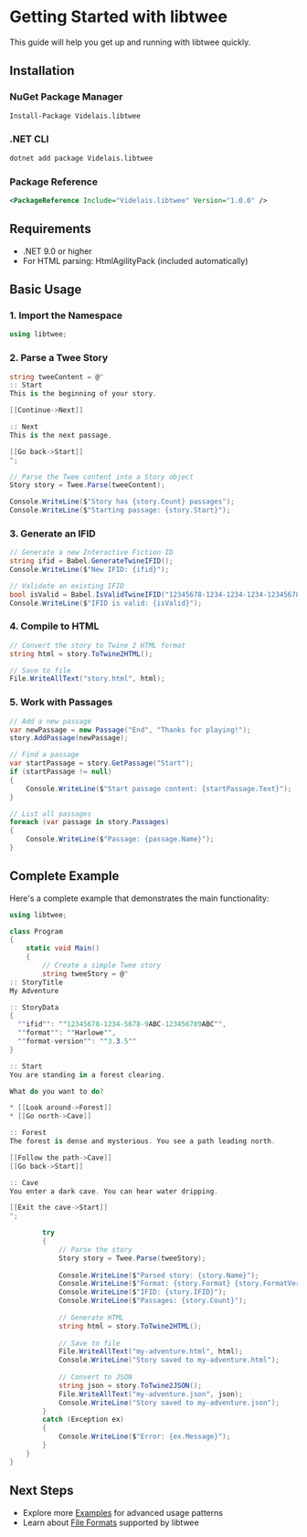 # Getting Started with libtwee

This guide will help you get up and running with libtwee quickly.

## Installation

### NuGet Package Manager
```bash
Install-Package Videlais.libtwee
```

### .NET CLI
```bash
dotnet add package Videlais.libtwee
```

### Package Reference
```xml
<PackageReference Include="Videlais.libtwee" Version="1.0.0" />
```

## Requirements

- .NET 9.0 or higher
- For HTML parsing: HtmlAgilityPack (included automatically)

## Basic Usage

### 1. Import the Namespace

```csharp
using libtwee;
```

### 2. Parse a Twee Story

```csharp
string tweeContent = @"
:: Start
This is the beginning of your story.

[[Continue->Next]]

:: Next
This is the next passage.

[[Go back->Start]]
";

// Parse the Twee content into a Story object
Story story = Twee.Parse(tweeContent);

Console.WriteLine($"Story has {story.Count} passages");
Console.WriteLine($"Starting passage: {story.Start}");
```

### 3. Generate an IFID

```csharp
// Generate a new Interactive Fiction ID
string ifid = Babel.GenerateTwineIFID();
Console.WriteLine($"New IFID: {ifid}");

// Validate an existing IFID
bool isValid = Babel.IsValidTwineIFID("12345678-1234-1234-1234-123456789ABC");
Console.WriteLine($"IFID is valid: {isValid}");
```

### 4. Compile to HTML

```csharp
// Convert the story to Twine 2 HTML format
string html = story.ToTwine2HTML();

// Save to file
File.WriteAllText("story.html", html);
```

### 5. Work with Passages

```csharp
// Add a new passage
var newPassage = new Passage("End", "Thanks for playing!");
story.AddPassage(newPassage);

// Find a passage
var startPassage = story.GetPassage("Start");
if (startPassage != null)
{
    Console.WriteLine($"Start passage content: {startPassage.Text}");
}

// List all passages
foreach (var passage in story.Passages)
{
    Console.WriteLine($"Passage: {passage.Name}");
}
```

## Complete Example

Here's a complete example that demonstrates the main functionality:

```csharp
using libtwee;

class Program
{
    static void Main()
    {
        // Create a simple Twee story
        string tweeStory = @"
:: StoryTitle
My Adventure

:: StoryData
{
  ""ifid"": ""12345678-1234-5678-9ABC-123456789ABC"",
  ""format"": ""Harlowe"",
  ""format-version"": ""3.3.5""
}

:: Start
You are standing in a forest clearing.

What do you want to do?

* [[Look around->Forest]]
* [[Go north->Cave]]

:: Forest
The forest is dense and mysterious. You see a path leading north.

[[Follow the path->Cave]]
[[Go back->Start]]

:: Cave
You enter a dark cave. You can hear water dripping.

[[Exit the cave->Start]]
";

        try
        {
            // Parse the story
            Story story = Twee.Parse(tweeStory);
            
            Console.WriteLine($"Parsed story: {story.Name}");
            Console.WriteLine($"Format: {story.Format} {story.FormatVersion}");
            Console.WriteLine($"IFID: {story.IFID}");
            Console.WriteLine($"Passages: {story.Count}");
            
            // Generate HTML
            string html = story.ToTwine2HTML();
            
            // Save to file
            File.WriteAllText("my-adventure.html", html);
            Console.WriteLine("Story saved to my-adventure.html");
            
            // Convert to JSON
            string json = story.ToTwine2JSON();
            File.WriteAllText("my-adventure.json", json);
            Console.WriteLine("Story saved to my-adventure.json");
        }
        catch (Exception ex)
        {
            Console.WriteLine($"Error: {ex.Message}");
        }
    }
}
```

## Next Steps

- Explore more [Examples](examples.md) for advanced usage patterns
- Learn about [File Formats](file-formats.md) supported by libtwee